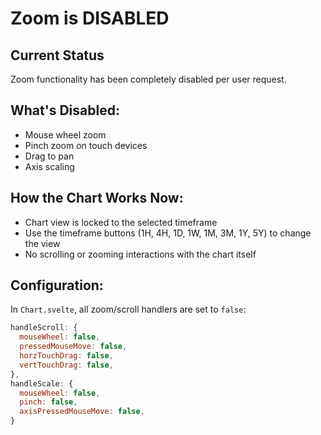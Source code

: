 # Zoom is DISABLED

## Current Status

Zoom functionality has been completely disabled per user request.

## What's Disabled:
- Mouse wheel zoom
- Pinch zoom on touch devices
- Drag to pan
- Axis scaling

## How the Chart Works Now:
- Chart view is locked to the selected timeframe
- Use the timeframe buttons (1H, 4H, 1D, 1W, 1M, 3M, 1Y, 5Y) to change the view
- No scrolling or zooming interactions with the chart itself

## Configuration:
In `Chart.svelte`, all zoom/scroll handlers are set to `false`:
```javascript
handleScroll: {
  mouseWheel: false,
  pressedMouseMove: false,
  horzTouchDrag: false,
  vertTouchDrag: false,
},
handleScale: {
  mouseWheel: false,
  pinch: false,
  axisPressedMouseMove: false,
}
```